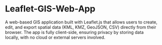 # Leaflet-GIS-Web-App
A web-based GIS application built with Leaflet.js that allows users to create, edit, and export spatial data (KML, KMZ, GeoJSON, CSV) directly from their browser. The app is fully client-side, ensuring privacy by storing data locally, with no cloud or external servers involved.
